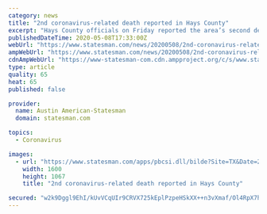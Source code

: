 ```yaml
---
category: news
title: "2nd coronavirus-related death reported in Hays County"
excerpt: "Hays County officials on Friday reported the area’s second death linked to COVID-19, the disease caused by the coronavirus.Health officials said the"
publishedDateTime: 2020-05-08T17:33:00Z
webUrl: "https://www.statesman.com/news/20200508/2nd-coronavirus-related-death-reported-in-hays-county"
ampWebUrl: "https://www.statesman.com/news/20200508/2nd-coronavirus-related-death-reported-in-hays-county?template=ampart"
cdnAmpWebUrl: "https://www-statesman-com.cdn.ampproject.org/c/s/www.statesman.com/news/20200508/2nd-coronavirus-related-death-reported-in-hays-county?template=ampart"
type: article
quality: 65
heat: 65
published: false

provider:
  name: Austin American-Statesman
  domain: statesman.com

topics:
  - Coronavirus

images:
  - url: "https://www.statesman.com/apps/pbcsi.dll/bilde?Site=TX&Date=20200508&Category=NEWS&ArtNo=200509128&Ref=AR"
    width: 1600
    height: 1067
    title: "2nd coronavirus-related death reported in Hays County"

secured: "w2k9Dggl9EhI/kUvVCqUIr9CRVX725kEplPzpeHSkXX++n3vXmaf/Ol4RpX7hOqPXFTB/hvAwgu8XSys3758JaNmULRQb0zb3LS5L9k9eyydlqWS1/H4gmRsN6FQWlzOhKbnt46FlRHiAJVvxm0Uixj21AxYchmpKmStJS9RasqEr1WZ5EyXkDLJnyu6JOcBwAPvqlnNEYNbwIHOXkJSi71hh5s+/AssAJsiQQ10dK6FhmGeszbjzN5y5nbf4T7VHh/ZheGMEnrxILzddktonikPwRuhY2M9JrA7EyDUex6bHpOJGd3+UKyotnAlvYSuB4Xm1xIDbc4Rkv0nax1o++/Fe5sKA0O6OU8y7AcGvFMJ+LHFNcTitypOPDlphgcnrmThy3PrEPK7ZZSe0fofulmkQ2PjN/ubMxOZxbp+9Wq3J9slWNaIlPp4lOSHJXsjpK5Xa/6skRMdaO/dwlggVnrehqopN8vToP0B7jAOeko=;/z3TKAoLxKavnkzbb2eQ4g=="
---
```


